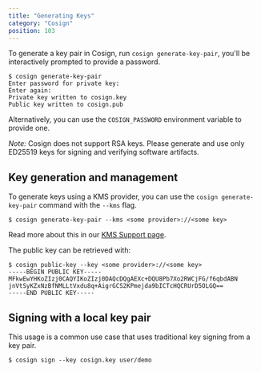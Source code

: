 ```yaml
---
title: "Generating Keys"
category: "Cosign"
position: 103
---
```


To generate a key pair in Cosign, run `cosign generate-key-pair`, you'll be interactively prompted to provide a password. 

```shell
$ cosign generate-key-pair
Enter password for private key:
Enter again:
Private key written to cosign.key
Public key written to cosign.pub
```

Alternatively, you can use the `COSIGN_PASSWORD` environment variable to provide one. 

*Note:* Cosign does not support RSA keys. Please generate and use only ED25519 keys for signing and verifying software artifacts.

## Key generation and management

To generate keys using a KMS provider, you can use the `cosign generate-key-pair` command with the `--kms` flag.

```shell
$ cosign generate-key-pair --kms <some provider>://<some key>
```

Read more about this in our [KMS Support page](/cosign/kms_support/).

The public key can be retrieved with:

```shell
$ cosign public-key --key <some provider>://<some key>
-----BEGIN PUBLIC KEY-----
MFkwEwYHKoZIzj0CAQYIKoZIzj0DAQcDQgAEXc+DQU8Pb7Xo2RWCjFG/f6qbdABN
jnVtSyKZxNzBfNMLLtVxdu8q+AigrGCS2KPmejda9bICTcHQCRUrD5OLGQ==
-----END PUBLIC KEY-----
```

## Signing with a local key pair

This usage is a common use case that uses traditional key signing from a key pair. 

```shell
$ cosign sign --key cosign.key user/demo
```
